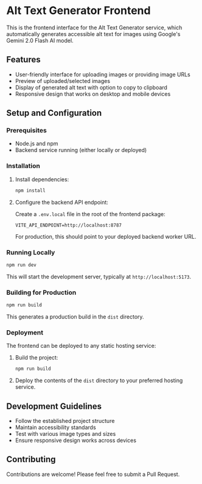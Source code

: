 # Alt Text Generator Frontend

This is the frontend interface for the Alt Text Generator service, which automatically generates accessible alt text for images using Google's Gemini 2.0 Flash AI model.

## Features

- User-friendly interface for uploading images or providing image URLs
- Preview of uploaded/selected images
- Display of generated alt text with option to copy to clipboard
- Responsive design that works on desktop and mobile devices

## Setup and Configuration

### Prerequisites

- Node.js and npm
- Backend service running (either locally or deployed)

### Installation

1. Install dependencies:

   ```bash
   npm install
   ```

2. Configure the backend API endpoint:

   Create a `.env.local` file in the root of the frontend package:

   ```
   VITE_API_ENDPOINT=http://localhost:8787
   ```

   For production, this should point to your deployed backend worker URL.

### Running Locally

```bash
npm run dev
```

This will start the development server, typically at `http://localhost:5173`.

### Building for Production

```bash
npm run build
```

This generates a production build in the `dist` directory.

### Deployment

The frontend can be deployed to any static hosting service:

1. Build the project:

   ```bash
   npm run build
   ```

2. Deploy the contents of the `dist` directory to your preferred hosting service.

## Development Guidelines

- Follow the established project structure
- Maintain accessibility standards
- Test with various image types and sizes
- Ensure responsive design works across devices

## Contributing

Contributions are welcome! Please feel free to submit a Pull Request.
